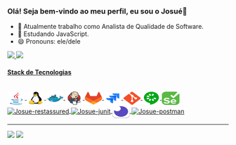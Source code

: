 ### Olá! Seja bem-vindo ao meu perfil, eu sou o Josué👋


- 🔭 Atualmente trabalho como Analista de Qualidade de Software.
- 🌱 Estudando JavaScript.
- 😄 Pronouns: ele/dele

<div>
  <a href="https://github.com/Josue-07/">
  <img height="170em" src="https://github-readme-stats.vercel.app/api?username=Josue-07&show_icons=true&theme=tokyonight&include_all_commits=true&count_private=true"/>
  <img height="170em" src="https://github-readme-stats.vercel.app/api/top-langs/?username=Josue-07&layout=compact&langs_count=16&theme=tokyonight"/>
</div>
  
  
#### Stack de Tecnologias 
<div style="display: inline_block"><br>
  <img align="center" alt="Josue-java" height="30" width="40" src="https://github.com/devicons/devicon/blob/master/icons/java/java-original.svg">
  <img align="center" alt="Josue-linux" height="30" width="40" src="https://github.com/devicons/devicon/blob/master/icons/linux/linux-original.svg">
  <img align="center" alt="Josue-docker" height="30" width="40" src="https://github.com/devicons/devicon/blob/master/icons/docker/docker-original.svg">
  <img align="center" alt="Josue-jenkins" height="30" width="40" src="https://github.com/devicons/devicon/blob/master/icons/jenkins/jenkins-original.svg">
  <img align="center" alt="Josue-gitlab" height="30" width="40" src="https://github.com/devicons/devicon/blob/master/icons/gitlab/gitlab-original.svg">
  <img align="center" alt="Josue-jira" height="30" width="40" src="https://github.com/devicons/devicon/blob/master/icons/jira/jira-original.svg">
  <img align="center" alt="Josue-git" height="30" width="40" src="https://github.com/devicons/devicon/blob/master/icons/git/git-original.svg">
  <img align="center" alt="Josue-cucumber" height="30" width="40" src="https://github.com/devicons/devicon/blob/master/icons/cucumber/cucumber-plain.svg">
  <img align="center" alt="Josue-selenium" height="30" width="40" src="https://github.com/tandpfun/skill-icons/blob/main/icons/Selenium.svg">
  <img align="center" alt="Josue-restassured" height="30" width="40" src="https://github.com/rest-assured/rest-assured.github.io/blob/master/img/logo-transparent.png">
  <img align="center" alt="Josue-junit" height="30" width="40" src="https://github.com/junit-team/junit5/blob/86465f4f491219ad0c0cf9c64eddca7b0edeb86f/assets/img/junit5-logo.svg">
   <img align="center" alt="Josue-insomnia" height="30" width="40" src="https://github.com/Kong/insomnia-design-assets/blob/master/export/Icon.svg">
   <img align="center" alt="Josue-postman" height="30" width="40" src="https://github.com/flathub/com.getpostman.Postman/blob/master/logo-mark.svg">    

</div>
  
  ---
  
<div> 
  <a href = "mailto:josuelima875@gmail.com"><img src="https://img.shields.io/badge/-Gmail-%23333?style=for-the-badge&logo=gmail&logoColor=white" target="_blank"></a>
  <a href="https://www.linkedin.com/in/josu%C3%A9-lima-a6040418a/" target="_blank"><img src="https://img.shields.io/badge/-LinkedIn-%230077B5?style=for-the-badge&logo=linkedin&logoColor=white" target="_blank"></a> 
  
</div>
